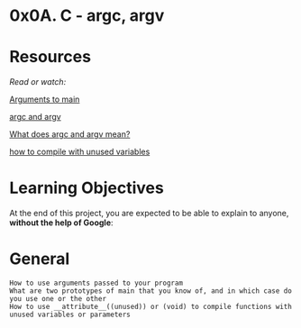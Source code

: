# 0x0A. C - argc, argv

# Resources
*Read or watch:*

[Arguments to main](https://intranet.alxswe.com/rltoken/Jip_nI4tv2ybQZ-jV3fqJg)

[argc and argv](https://intranet.alxswe.com/rltoken/31aLwv8qsXuiUZrOk9Djqg)

[What does argc and argv mean?](https://intranet.alxswe.com/rltoken/A0pzqslB6Z3Y3OV3hJQ6Tw)

[how to compile with unused variables](https://intranet.alxswe.com/rltoken/MkOUE1ndq1UAx9Erk-AVbg)

# Learning Objectives
At the end of this project, you are expected to be able to explain to anyone, __without the help of Google__:

# General

    How to use arguments passed to your program
    What are two prototypes of main that you know of, and in which case do you use one or the other
    How to use __attribute__((unused)) or (void) to compile functions with unused variables or parameters
